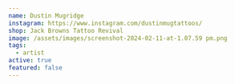 ```yaml
---
name: Dustin Mugridge
instagram: https://www.instagram.com/dustinmugtattoos/
shop: Jack Browns Tattoo Revival
image: /assets/images/screenshot-2024-02-11-at-1.07.59 pm.png
tags:
  - artist
active: true
featured: false
---
```

